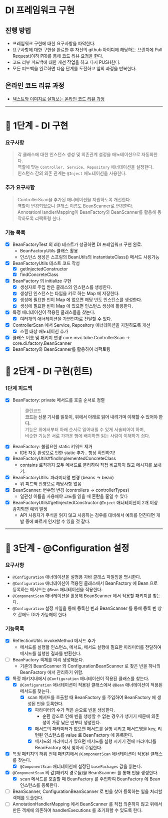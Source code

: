 # DI 프레임워크 구현
## 진행 방법
* 프레임워크 구현에 대한 요구사항을 파악한다.
* 요구사항에 대한 구현을 완료한 후 자신의 github 아이디에 해당하는 브랜치에 Pull Request(이하 PR)를 통해 코드 리뷰 요청을 한다.
* 코드 리뷰 피드백에 대한 개선 작업을 하고 다시 PUSH한다.
* 모든 피드백을 완료하면 다음 단계를 도전하고 앞의 과정을 반복한다.

## 온라인 코드 리뷰 과정
* [텍스트와 이미지로 살펴보는 온라인 코드 리뷰 과정](https://github.com/next-step/nextstep-docs/tree/master/codereview)

---

# 🚀 1단계 - DI 구현

### 요구사항
> 각 클래스에 대한 인스턴스 생성 및 의존관계 설정을 애노테이션으로 자동화한다.  
> 역할에 맞는 `Controller, Service, Repository` 애너테이션을 설정한다.  
> 인스턴스 간의 의존 관계는 `@Inject` 애노테이션을 사용한다.  

### 추가 요구사항
> ControllerScan을 추가된 애너테이션을 지원하도록 개선한다.  
> 역할이 변경되었으니 클래스 이름도 BeanScanner로 변경한다.  
> AnnotationHandlerMapping이 BeanFactory와 BeanScanner를 활용해 동작하도록 리팩토링 한다.  

### 기능 목록
- [x] BeanFactoryTest 의 di() 테스트가 성공하면 DI 프레임워크 구현 완료.
  - BeanFactoryUtils 클래스 활용
  - 인스턴스 생성은 스프링의 BeanUtils의 instantiateClass() 메서드 사용가능
- [x] BeanFactoryUtils 테스트 코드 작성
  - [x] getInjectedConstructor 
  - [x] findConcreteClass 
- [x] BeanFactory 의 initialize 구현
  - [x] 생성자로 주입 받은 클래스의 인스턴스를 생성한다.
  - [x] 생성된 인스턴스는 타입을 키로 하는 Map 에 저장한다.
  - [x] 생성에 필요한 빈이 Map 에 없으면 해당 빈도 인스턴스를 생성한다.
  - [x] 생성에 필요한 빈이 Map 에 있으면 인스턴스 생성에 활용한다.
- [x] 특정 애너테이션이 적용된 클래스들을 찾는다.
  - [x] 여러개의 애너테이션을 가변인자로 전달할 수 있다. 
- [x] ControllerScan 에서 Service, Repository 애너테이션을 지원하도록 개선
  - [x] 스캔 대상 애노테이션 추가 
- [x] 클래스 이름 및 패키지 변경 core.mvc.tobe.ControllerScan -> core.di.factory.BeanScanner
- [x] BeanFactory와 BeanScanner를 활용하여 리팩토링

# 🚀 2단계 - DI 구현(힌트)

### 1단계 피드백
- [x] BeanFactory: private 메서드를 호출 순서로 정렬
  > 클린코드   
  > **코드는 신문 기사를 읽듯이, 위에서 아래로 읽어 내려가며 이해할 수 있어야 한다.**   
  > 기능은 위에서부터 아래 순서로 읽어내릴 수 있게 서술되어야 하며,   
  > 비슷한 기능은 서로 가까운 행에 배치하면 읽는 사람이 이해하기 쉽다.   
- [x] BeanFactory: 불필요한 static 키워드 제거
  - IDE 자동 완성으로 인한 static 추가.. 항상 확인하기!
- [x] BeanFactoryUtils#findImplementedConcreteClass
  - contains 로직까지 모두 메서드로 분리하여 직접 비교하지 않고 메시지를 보내기.
- [x] BeanFactoryUtils: 파라미터명 변경 (beans -> bean) 
  - 위 피드백 반영으로 해당사항 없음
- [x] BeanScanner: 변수명 변경 (controllers -> controllerTypes)
  - 일관성 이름을 사용해야 코드를 읽을 때 혼란을 줄일 수 있다
- [x] BeanFactoryUtils#getInjectedConstructor `@Inject` 애너테이션이 2개 이상 감지되면 예외 발생
  - API 사용자가 주석을 읽지 않고 사용하는 경우를 대비해서 예외를 던진다면 개발 중에 빠르게 인지할 수 있을 것 같다.

--- 

# 🚀 3단계 - @Configuration 설정

### 요구사항
- `@Configuration` 애너테이션을 설정용 자바 클래스 파일임을 명시한다.
- `@Configuration` 애너테이션이 적용된 클래스에서 BeanFactory 에 Bean 으로 등록하는 메서드는 `@Bean` 애너테이션을 적용한다.
- `@ComponentScan` 애너테이션을 활용해 BeanScanner 에서 적용할 패키지를 찾는다.
- `@Configuration` 설정 파일을 통해 등록한 빈과 BeanScanner 를 통해 등록 빈 상호 간에도 DI가 가능해야 한다.

### 기능목록
- [x] ReflectionUtils invokeMethod 메서드 추가
  - 메서드를 실행할 인스턴스, 메서드, 메서드 실행에 필요한 파라미터를 전달하여 메서드를 실행한 결과를 반환한다.
- [ ] BeanFactory 객체를 미리 생성해둔다.
  - 기존의 BeanScanner 와 ConfigurationBeanScanner 로 찾은 빈을 하나의 BeanFactory 에서 관리하기 위함.
- [x] 특정 패키지내에서 `@Configuration` 애너테이션이 적용된 클래스를 찾는다.
  - [x] `@Configuration` 애너테이션이 적용된 클래스에서 `@Bean` 애너테이션이 적용된 메서드를 찾는다.
    - [x] scan 메서드를 호출할 때 BeanFactory 를 주입하여 BeanFactory 에 생성된 빈을 등록한다.
      - [x] 파라미터의 수가 적은 순으로 빈을 생성한다.
        - 순환 참조로 인해 빈을 생성할 수 없는 경우가 생기기 때문에 의존성이 가장 낮은 빈부터 생성한다.
      - [x] 메서드의 파라미터가 없으면 메서드를 실행 시키고 메서드명을 key, 리턴된 인스턴스를 value 로 BeanFactory 에 등록한다.
      - [x] 메서드의 파라미터가 있으면 메서드를 실행 시키기 전에 파라미터를 BeanFactory 에서 찾아서 주입한다.
- [x] 특정 패키지의 하위 전체 패키지에서 `@ComponentScan` 애너테이션이 적용된 클래스를 찾는다.
  - [x] `@ComponentScan` 애너테이션에 설정된 `basePackages` 값을 읽는다. 
- [x] `@ComponentScan` 의 값(패키지 경로들)을 BeanScanner 를 통해 빈을 생성한다.
  - [x] scan 메서드를 호출할 때 BeanFactory 를 주입하여 BeanFactory 에 Bean 인스턴스를 등록한다.
- [ ] BeanScanner, ConfigurationBeanScanner 로 빈을 찾아 등록하는 일을 처리할 객체를 도출한다.
- [ ] AnnotationHandlerMapping 에서 BeanScanner 를 직접 의존하지 않고 위에서 만든 객체에 의존하여 handlerExecutions 를 초기화할 수 있도록 한다.
